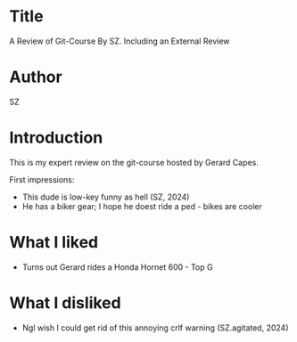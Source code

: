 # Title
A Review of Git-Course By SZ. Including an External Review

# Author
SZ

# Introduction
This is my expert review on the git-course hosted by Gerard Capes.

First impressions: 

- This dude is low-key funny as hell (SZ, 2024)
- He has a biker gear; I hope he doest ride a ped - bikes are cooler

# What I liked

- Turns out Gerard rides a Honda Hornet 600 - Top G

# What I disliked

- Ngl wish I could get rid of this annoying crlf warning (SZ.agitated, 2024)